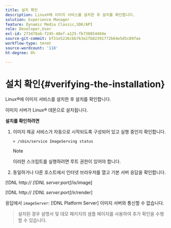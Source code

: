 ```yaml
---
title: 설치 확인
description: Linux®에 이미지 서비스를 설치한 후 설치를 확인합니다.
solution: Experience Manager
feature: Dynamic Media Classic,SDK/API
role: Developer,User
exl-id: 273478ab-f245-48ef-a125-fb738054484e
source-git-commit: bf31e5226cbb763e2fb82391772b64e5d5c89fae
workflow-type: tm+mt
source-wordcount: '118'
ht-degree: 0%

---
```


# 설치 확인{#verifying-the-installation}

Linux®에 이미지 서비스를 설치한 후 설치를 확인합니다.

이미지 서버가 Linux® 데몬으로 설치됩니다.

**설치를 확인하려면**

1. 이미지 제공 서비스가 자동으로 시작되도록 구성되어 있고 실행 중인지 확인합니다.

   `> /sbin/service ImageServing status`

   >[!NOTE]
   >
   >이러한 스크립트를 실행하려면 루트 권한이 있어야 합니다.

1. 동일하거나 다른 호스트에서 인터넷 브라우저를 열고 기본 서버 응답을 확인합니다.

[!DNL http:// *[!DNL server:port]*/is/image]

[!DNL  http:// *[!DNL server:port]*/ir/render]

응답에서 `imageServer`: [!DNL Platform Server] 이미지 서버와 통신할 수 없습니다.

>설치된 경우 설명서 및 데모 패키지의 샘플 페이지를 사용하여 추가 확인을 수행할 수 있습니다.
